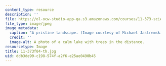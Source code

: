 ```yaml
---
content_type: resource
description: ''
file: https://ol-ocw-studio-app-qa.s3.amazonaws.com/courses/11-373-science-politics-and-environmental-policy-fall-2004/ddb3de99c198574fa2f6e25ae0490b45_11-373f04-th.jpg
file_type: image/jpeg
image_metadata:
  caption: "A pristine landscape. (Image courtesy of Michael Jastremski,\_[openphoto.net](http://openphoto.net/).)"
  credit: ''
  image-alt: A photo of a calm lake with trees in the distance.
resourcetype: Image
title: 11-373f04-th.jpg
uid: ddb3de99-c198-574f-a2f6-e25ae0490b45
---
```

